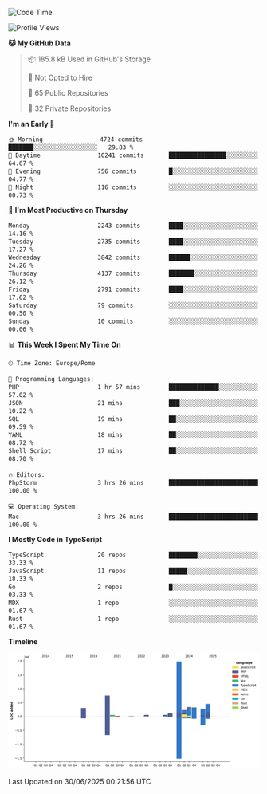 <!--START_SECTION:waka-->
![Code Time](http://img.shields.io/badge/Code%20Time-6%2C092%20hrs%205%20mins-blue)

![Profile Views](http://img.shields.io/badge/Profile%20Views-0-blue)

**🐱 My GitHub Data** 

> 📦 185.8 kB Used in GitHub's Storage 
 > 
> 🚫 Not Opted to Hire
 > 
> 📜 65 Public Repositories 
 > 
> 🔑 32 Private Repositories 
 > 
**I'm an Early 🐤** 

```text
🌞 Morning                4724 commits        ███████░░░░░░░░░░░░░░░░░░   29.83 % 
🌆 Daytime                10241 commits       ████████████████░░░░░░░░░   64.67 % 
🌃 Evening                756 commits         █░░░░░░░░░░░░░░░░░░░░░░░░   04.77 % 
🌙 Night                  116 commits         ░░░░░░░░░░░░░░░░░░░░░░░░░   00.73 % 
```
📅 **I'm Most Productive on Thursday** 

```text
Monday                   2243 commits        ████░░░░░░░░░░░░░░░░░░░░░   14.16 % 
Tuesday                  2735 commits        ████░░░░░░░░░░░░░░░░░░░░░   17.27 % 
Wednesday                3842 commits        ██████░░░░░░░░░░░░░░░░░░░   24.26 % 
Thursday                 4137 commits        ███████░░░░░░░░░░░░░░░░░░   26.12 % 
Friday                   2791 commits        ████░░░░░░░░░░░░░░░░░░░░░   17.62 % 
Saturday                 79 commits          ░░░░░░░░░░░░░░░░░░░░░░░░░   00.50 % 
Sunday                   10 commits          ░░░░░░░░░░░░░░░░░░░░░░░░░   00.06 % 
```


📊 **This Week I Spent My Time On** 

```text
🕑︎ Time Zone: Europe/Rome

💬 Programming Languages: 
PHP                      1 hr 57 mins        ██████████████░░░░░░░░░░░   57.02 % 
JSON                     21 mins             ███░░░░░░░░░░░░░░░░░░░░░░   10.22 % 
SQL                      19 mins             ██░░░░░░░░░░░░░░░░░░░░░░░   09.59 % 
YAML                     18 mins             ██░░░░░░░░░░░░░░░░░░░░░░░   08.72 % 
Shell Script             17 mins             ██░░░░░░░░░░░░░░░░░░░░░░░   08.70 % 

🔥 Editors: 
PhpStorm                 3 hrs 26 mins       █████████████████████████   100.00 % 

💻 Operating System: 
Mac                      3 hrs 26 mins       █████████████████████████   100.00 % 
```

**I Mostly Code in TypeScript** 

```text
TypeScript               20 repos            ████████░░░░░░░░░░░░░░░░░   33.33 % 
JavaScript               11 repos            █████░░░░░░░░░░░░░░░░░░░░   18.33 % 
Go                       2 repos             █░░░░░░░░░░░░░░░░░░░░░░░░   03.33 % 
MDX                      1 repo              ░░░░░░░░░░░░░░░░░░░░░░░░░   01.67 % 
Rust                     1 repo              ░░░░░░░░░░░░░░░░░░░░░░░░░   01.67 % 
```



**Timeline**

![Lines of Code chart](https://raw.githubusercontent.com/frnwtr/frnwtr/main/assets/bar_graph.png)


 Last Updated on 30/06/2025 00:21:56 UTC
<!--END_SECTION:waka-->